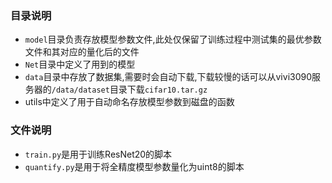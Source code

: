 ### 目录说明
- `model`目录负责存放模型参数文件,此处仅保留了训练过程中测试集的最优参数文件和其对应的量化后的文件
- `Net`目录中定义了用到的模型
- `data`目录中存放了数据集,需要时会自动下载,下载较慢的话可以从vivi3090服务器的`/data/dataset`目录下载`cifar10.tar.gz`
- utils中定义了用于自动命名存放模型参数到磁盘的函数

### 文件说明
- `train.py`是用于训练ResNet20的脚本
- `quantify.py`是用于将全精度模型参数量化为uint8的脚本
